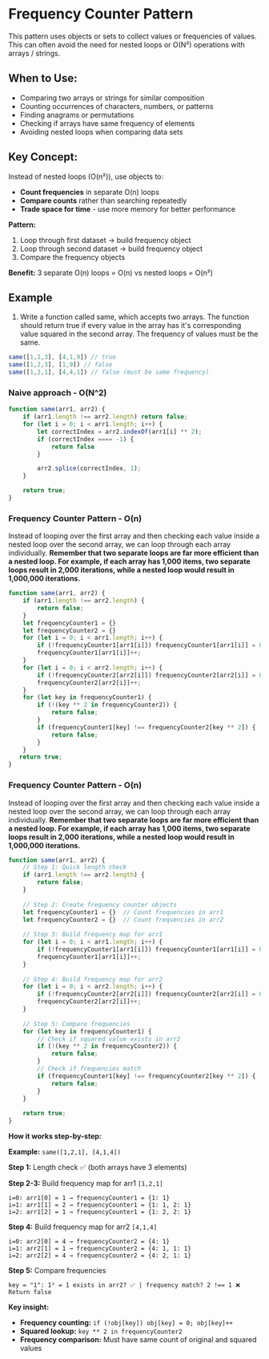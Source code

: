 # Frequency Counter Pattern

This pattern uses objects or sets to collect values or frequencies of values. This can often avoid the need for nested loops or O(N²) operations with arrays / strings.

## When to Use:
- Comparing two arrays or strings for similar composition
- Counting occurrences of characters, numbers, or patterns
- Finding anagrams or permutations
- Checking if arrays have same frequency of elements
- Avoiding nested loops when comparing data sets

## Key Concept:
Instead of nested loops (O(n²)), use objects to:
- **Count frequencies** in separate O(n) loops
- **Compare counts** rather than searching repeatedly
- **Trade space for time** - use more memory for better performance

**Pattern:** 
1. Loop through first dataset → build frequency object
2. Loop through second dataset → build frequency object  
3. Compare the frequency objects

**Benefit:** 3 separate O(n) loops = O(n) vs nested loops = O(n²)

## Example

1. Write a function called same, which accepts two arrays. The function should return true if every value in the array has it's corresponding value squared in the second array. The frequency of values must be the same.

```javascript
same([1,2,3], [4,1,9]) // true
same([1,2,3], [1,9]) // false
same([1,2,1], [4,4,1]) // false (must be same frequency) 
```

### Naive approach - O(N^2)

```javascript
function same(arr1, arr2) {
    if (arr1.length !== arr2.length) return false;
    for (let i = 0; i < arr1.length; i++) {
        let correctIndex = arr2.indexOf(arr1[i] ** 2);
        if (correctIndex ==== -1) {
            return false
        }

        arr2.splice(correctIndex, 1);
    }

    return true;
}
```

### Frequency Counter Pattern - O(n)

Instead of looping over the first array and then checking each value inside a nested loop over the second array, we can loop through each array individually. **Remember that two separate loops are far more efficient than a nested loop. For example, if each array has 1,000 items, two separate loops result in 2,000 iterations, while a nested loop would result in 1,000,000 iterations.**

```javascript
function same(arr1, arr2) {
    if (arr1.length !== arr2.length) {
        return false;
    }
    let frequencyCounter1 = {}
    let frequencyCounter2 = {}
    for (let i = 0; i < arr1.length; i++) {
        if (!frequencyCounter1[arr1[i]]) frequencyCounter1[arr1[i]] = 0;
        frequencyCounter1[arr1[i]]++;
    }
    for (let i = 0; i < arr2.length; i++) {
        if (!frequencyCounter2[arr2[i]]) frequencyCounter2[arr2[i]] = 0;
        frequencyCounter2[arr2[i]]++;
    }
    for (let key in frequencyCounter1) {
        if (!(key ** 2 in frequencyCounter2)) {
            return false;
        }
        if (frequencyCounter1[key] !== frequencyCounter2[key ** 2]) {
            return false;
        }
    }
   return true;
}
```
### Frequency Counter Pattern - O(n)

Instead of looping over the first array and then checking each value inside a nested loop over the second array, we can loop through each array individually. **Remember that two separate loops are far more efficient than a nested loop. For example, if each array has 1,000 items, two separate loops result in 2,000 iterations, while a nested loop would result in 1,000,000 iterations.**

```javascript
function same(arr1, arr2) {
    // Step 1: Quick length check
    if (arr1.length !== arr2.length) {
        return false;
    }
    
    // Step 2: Create frequency counter objects
    let frequencyCounter1 = {}  // Count frequencies in arr1
    let frequencyCounter2 = {}  // Count frequencies in arr2
    
    // Step 3: Build frequency map for arr1
    for (let i = 0; i < arr1.length; i++) {
        if (!frequencyCounter1[arr1[i]]) frequencyCounter1[arr1[i]] = 0;
        frequencyCounter1[arr1[i]]++;
    }
    
    // Step 4: Build frequency map for arr2
    for (let i = 0; i < arr2.length; i++) {
        if (!frequencyCounter2[arr2[i]]) frequencyCounter2[arr2[i]] = 0;
        frequencyCounter2[arr2[i]]++;
    }
    
    // Step 5: Compare frequencies
    for (let key in frequencyCounter1) {
        // Check if squared value exists in arr2
        if (!(key ** 2 in frequencyCounter2)) {
            return false;
        }
        // Check if frequencies match
        if (frequencyCounter1[key] !== frequencyCounter2[key ** 2]) {
            return false;
        }
    }
    
    return true;
}
```

**How it works step-by-step:**

**Example:** `same([1,2,1], [4,1,4])`

**Step 1:** Length check ✅ (both arrays have 3 elements)

**Step 2-3:** Build frequency map for arr1 `[1,2,1]`
```
i=0: arr1[0] = 1 → frequencyCounter1 = {1: 1}
i=1: arr1[1] = 2 → frequencyCounter1 = {1: 1, 2: 1}  
i=2: arr1[2] = 1 → frequencyCounter1 = {1: 2, 2: 1}
```

**Step 4:** Build frequency map for arr2 `[4,1,4]`
```
i=0: arr2[0] = 4 → frequencyCounter2 = {4: 1}
i=1: arr2[1] = 1 → frequencyCounter2 = {4: 1, 1: 1}
i=2: arr2[2] = 4 → frequencyCounter2 = {4: 2, 1: 1}
```

**Step 5:** Compare frequencies
```
key = "1": 1² = 1 exists in arr2? ✅ | frequency match? 2 !== 1 ❌
Return false
```

**Key insight:** 
- **Frequency counting:** `if (!obj[key]) obj[key] = 0; obj[key]++`
- **Squared lookup:** `key ** 2 in frequencyCounter2` 
- **Frequency comparison:** Must have same count of original and squared values